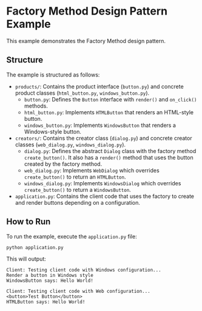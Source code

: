 # Factory Method Design Pattern Example

This example demonstrates the Factory Method design pattern.

## Structure

The example is structured as follows:

-   `products/`: Contains the product interface (`button.py`) and concrete product classes (`html_button.py`, `windows_button.py`).
    -   `button.py`: Defines the `Button` interface with `render()` and `on_click()` methods.
    -   `html_button.py`: Implements `HTMLButton` that renders an HTML-style button.
    -   `windows_button.py`: Implements `WindowsButton` that renders a Windows-style button.
-   `creators/`: Contains the creator class (`dialog.py`) and concrete creator classes (`web_dialog.py`, `windows_dialog.py`).
    -   `dialog.py`: Defines the abstract `Dialog` class with the factory method `create_button()`. It also has a `render()` method that uses the button created by the factory method.
    -   `web_dialog.py`: Implements `WebDialog` which overrides `create_button()` to return an `HTMLButton`.
    -   `windows_dialog.py`: Implements `WindowsDialog` which overrides `create_button()` to return a `WindowsButton`.
-   `application.py`: Contains the client code that uses the factory to create and render buttons depending on a configuration.

## How to Run

To run the example, execute the `application.py` file:

```bash
python application.py
```

This will output:

```
Client: Testing client code with Windows configuration...
Render a button in Windows style
WindowsButton says: Hello World!

Client: Testing client code with Web configuration...
<button>Test Button</button>
HTMLButton says: Hello World!
```
